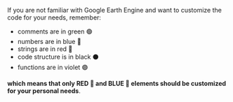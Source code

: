 If you are not familiar with Google Earth Engine and want to customize the code for your needs, remember:

- comments are in green  🟢
- numbers are in blue 🔵 
- strings are in red 🔴 
- code structure is in black ⚫
- functions are in violet 🟣

**which means that only **RED** 🔴 and **BLUE** 🔵 elements should be customized for your personal needs**.
